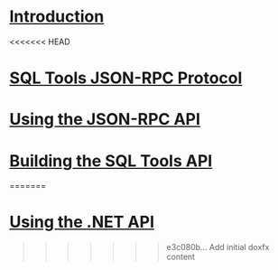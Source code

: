 # [Introduction](introduction.md)
<<<<<<< HEAD
# [SQL Tools JSON-RPC Protocol](jsonrpc_protocol.md)
# [Using the JSON-RPC API](using_the_jsonrpc_api.md)
# [Building the SQL Tools API](building_sqltoolsservice.md)
=======
# [Using the .NET API](using_the_dotnet_api.md)
>>>>>>> e3c080b... Add initial doxfx content

